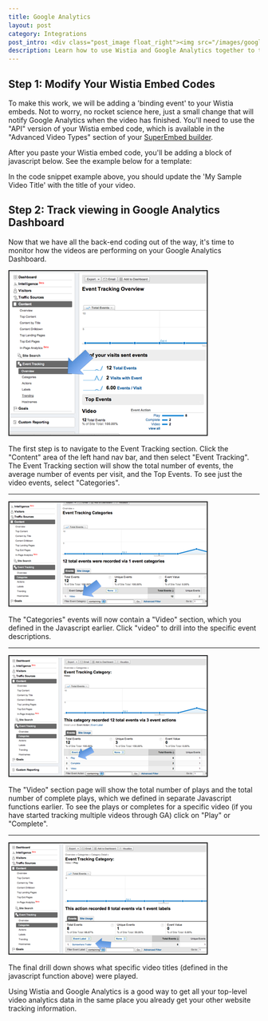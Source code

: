 ```yaml
---
title: Google Analytics
layout: post
category: Integrations
post_intro: <div class="post_image float_right"><img src="/images/google-analytics2.png" alt="google-analytics2" /></div><p>At Wistia, we love analytics.  While ours are pretty sweet, there are lots of tools out there, like <a href="http://google.com/analytics" title="google analytics">Google Analytics</a>. While Wistia's analytics give you more in-depth information on video plays, putting basic 'video play' stats in Google Analytics can give you a better picture of your web visit metrics.</p><p>This guide is here to help you get started integrating Wistia video tracking with your Google Analytics account.</p>
description: Learn how to use Wistia and Google Analytics together to track video plays.
---
```


## Step 1: Modify Your Wistia Embed Codes

To make this work, we will be adding a 'binding event' to your Wistia embeds.  Not to worry, no rocket science here, just a small change that will notify Google Analytics when the video has finished.  You'll need to use the "API" version of your Wistia embed code, which is available in the "Advanced Video Types" section of your [SuperEmbed builder](/super_embed_screen.html).

After you paste your Wistia embed code, you'll be adding a block of javascript below.  See the example below for a template:

<div class="github">	
  <script src="https://gist.github.com/3111761.js?file=Google Analytics Script.js"></script>
</div>

In the code snippet example above, you should update the 'My Sample Video Title' with the title of your video.

## Step 2: Track viewing in Google Analytics Dashboard

Now that we have all the back-end coding out of the way, it's time to monitor how the videos are performing on your Google Analytics Dashboard.

<div class="post_image float_right"><img src="/images/google_dash1.png" alt="google_dash1" /></div>

The first step is to navigate to the Event Tracking section.  Click the "Content" area of the left hand nav bar, and then select "Event Tracking".  The Event Tracking section will show the total number of events, the average number of events per visit, and the Top Events.  To see just the video events, select "Categories".

----

<div class="post_image float_right"><img src="/images/google_dash2.png" alt="google_dash2" /></div>

The "Categories" events will now contain a "Video" section, which you defined in the Javascript earlier.  Click "video" to drill into the specific event descriptions.

----

<div class="post_image float_right"><img src="/images/google_dash3.png" alt="google_dash3" /></div>

The "Video" section page will show the total number of plays and the total number of complete plays, which we defined in separate Javascript functions earlier.  To see the plays or completes for a specific video (if you have started tracking multiple videos through GA) click on "Play" or "Complete".

----

<div class="post_image float_right"><img src="/images/google_dash4.png" alt="google_dash4" /></div>

The final drill down shows what specific video titles (defined in the javascript function above) were played.

Using Wistia and Google Analytics is a good way to get all your top-level video analytics data in the same place you already get your other website tracking information.
